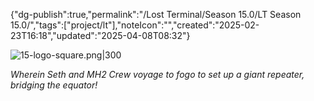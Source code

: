 
{"dg-publish":true,"permalink":"/Lost Terminal/Season 15.0/LT Season 15.0/","tags":["project/lt"],"noteIcon":"","created":"2025-02-23T16:18","updated":"2025-04-08T08:32"}



![15-logo-square.png|300](/img/user/Resources/Meta/attachments/15-logo-square.png)

_Wherein Seth and MH2 Crew voyage to fogo to set up a giant repeater, bridging the equator!_

 
